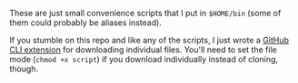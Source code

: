 These are just small convenience scripts that I put in `$HOME/bin`
(some of them could probably be aliases instead).

If you stumble on this repo and like any of the scripts, I
just wrote a [GitHub CLI extension](https://github.com/spenserblack/gh-curl)
for downloading individual files. You'll need to set the file mode
(`chmod +x script`) if you download individually instead of cloning, though.
